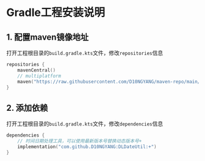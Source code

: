 # Gradle工程安装说明

## 1. 配置maven镜像地址
打开工程根目录的`build.gradle.kts`文件，修改`repositories`信息
```kotlin
repositories {
    mavenCentral()
    // multiplatform
    maven("https://raw.githubusercontent.com/D10NGYANG/maven-repo/main/repository")
}
```

## 2. 添加依赖
打开工程根目录的`build.gradle.kts`文件，修改`dependencies`信息
```kotlin
dependencies {
    // 时间日期处理工具，可以使用最新版本号替换动态版本号+
    implementation("com.github.D10NGYANG:DLDateUtil:+")
}
```